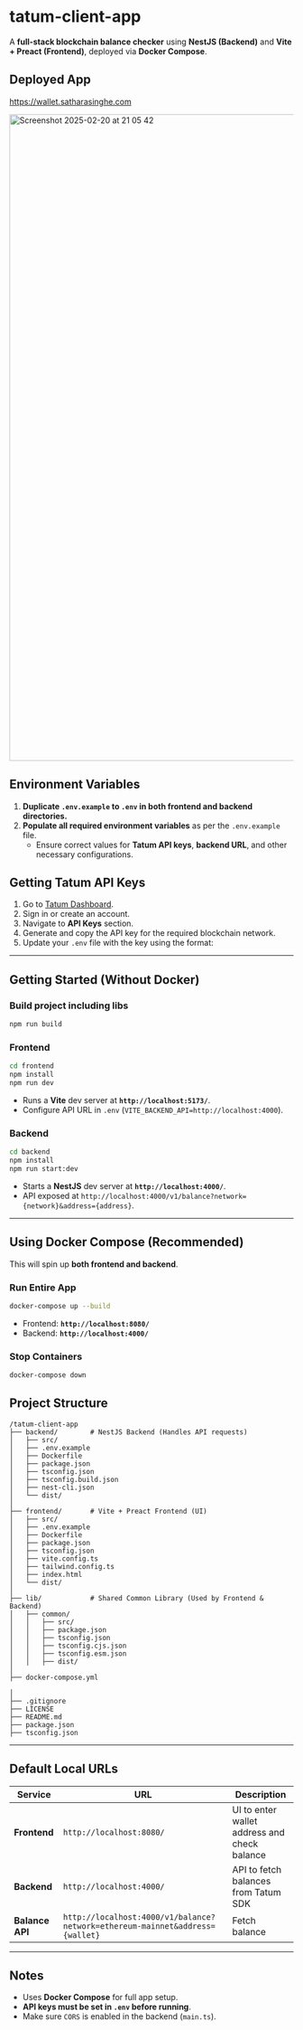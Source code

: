 # tatum-client-app

A **full-stack blockchain balance checker** using **NestJS (Backend)** and **Vite + Preact (Frontend)**, deployed via **Docker Compose**.

## Deployed App

https://wallet.satharasinghe.com


<img width="1144" alt="Screenshot 2025-02-20 at 21 05 42" src="https://github.com/user-attachments/assets/9e47b841-6c73-450c-8b4f-a16c7804181d" />

## **Environment Variables**

1. **Duplicate `.env.example` to `.env` in both frontend and backend directories.**
2. **Populate all required environment variables** as per the `.env.example` file.
   - Ensure correct values for **Tatum API keys**, **backend URL**, and other necessary configurations.
  
## Getting Tatum API Keys

1. Go to [Tatum Dashboard](https://tatum.io/).
2. Sign in or create an account.
3. Navigate to **API Keys** section.
4. Generate and copy the API key for the required blockchain network.
5. Update your `.env` file with the key using the format:

---

## **Getting Started (Without Docker)**

### **Build project including libs**
```sh
npm run build
```

### **Frontend**
```sh
cd frontend
npm install
npm run dev
```
- Runs a **Vite** dev server at **`http://localhost:5173/`**.
- Configure API URL in `.env` (`VITE_BACKEND_API=http://localhost:4000`).

### **Backend**
```sh
cd backend
npm install
npm run start:dev
```
- Starts a **NestJS** dev server at **`http://localhost:4000/`**.
- API exposed at `http://localhost:4000/v1/balance?network={network}&address={address}`.

---

## **Using Docker Compose (Recommended)**

This will spin up **both frontend and backend**.

### **Run Entire App**
```sh
docker-compose up --build
```
- Frontend: **`http://localhost:8080/`**
- Backend: **`http://localhost:4000/`**

### **Stop Containers**
```sh
docker-compose down
```

## **Project Structure**
```
/tatum-client-app
├── backend/        # NestJS Backend (Handles API requests)
│   ├── src/        
│   ├── .env.example 
│   ├── Dockerfile   
│   ├── package.json  
│   ├── tsconfig.json 
│   ├── tsconfig.build.json 
│   ├── nest-cli.json  
│   └── dist/        
│
├── frontend/       # Vite + Preact Frontend (UI)
│   ├── src/        
│   ├── .env.example  
│   ├── Dockerfile    
│   ├── package.json  
│   ├── tsconfig.json 
│   ├── vite.config.ts 
│   ├── tailwind.config.ts 
│   ├── index.html    
│   └── dist/         
│
├── lib/            # Shared Common Library (Used by Frontend & Backend)
│   ├── common/     
│   │   ├── src/    
│   │   ├── package.json  
│   │   ├── tsconfig.json 
│   │   ├── tsconfig.cjs.json  
│   │   ├── tsconfig.esm.json 
│   │   ├── dist/   
│
├── docker-compose.yml 

│
├── .gitignore      
├── LICENSE        
├── README.md       
├── package.json    
├── tsconfig.json   

```
---

## **Default Local URLs**

| Service   | URL                      | Description |
|-----------|--------------------------|-------------|
| **Frontend** | `http://localhost:8080/` | UI to enter wallet address and check balance |
| **Backend** | `http://localhost:4000/` | API to fetch balances from Tatum SDK |
| **Balance API** | `http://localhost:4000/v1/balance?network=ethereum-mainnet&address={wallet}` | Fetch balance |

---

## **Notes**

- Uses **Docker Compose** for full app setup.
- **API keys must be set in `.env` before running**.
- Make sure `CORS` is enabled in the backend (`main.ts`).
